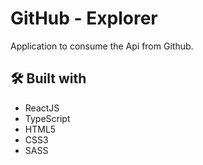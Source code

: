 

# GitHub - Explorer

Application to consume the Api from Github.

## 🛠️ Built with

* ReactJS
* TypeScript
* HTML5
* CSS3
* SASS

